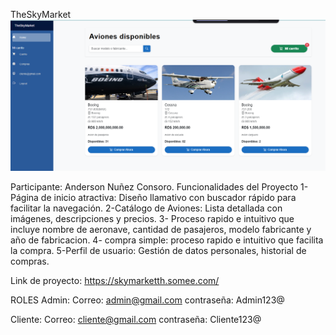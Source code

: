 TheSkyMarket
![Image Alt](https://github.com/1001ander/ProyectoFinalAp1/blob/d14d3ce240638eec9bfb578ca3c3caeebc7cf195/Screenshot%202025-07-28%20095340.png)

Participante:
Anderson Nuñez Consoro.
Funcionalidades del Proyecto
1- Página de inicio atractiva: Diseño llamativo con buscador rápido para facilitar la navegación.
2-Catálogo de Aviones: Lista detallada con imágenes, descripciones y precios.
3- Proceso rapido e intuitivo que incluye nombre de aeronave, cantidad de pasajeros, modelo fabricante y año de fabricacion.
4- compra simple: proceso rapido e intuitivo que facilita la compra.
5-Perfil de usuario: Gestión de datos personales, historial de compras.

Link de proyecto:
https://skymarketth.somee.com/

ROLES 
Admin: 
Correo: admin@gmail.com
contraseña: Admin123@

Cliente: 
Correo: cliente@gmail.com
contraseña: Cliente123@
